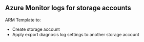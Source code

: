 ## Azure Monitor logs for storage accounts ##

ARM Template to:
* Create storage account
* Apply export diagnosis log settings to another storage account
